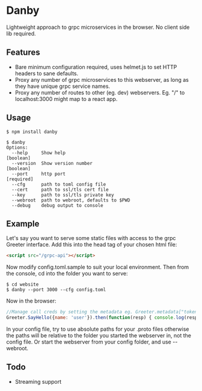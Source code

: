 Danby
===================

Lightweight approach to grpc microservices in the browser. No client side lib required.


Features
--------
* Bare minimum configuration required, uses helmet.js to set HTTP headers to sane defaults.
* Proxy any number of grpc microservices to this webserver, as long as they have unique grpc service names.
* Proxy any number of routes to other (eg. dev) webservers. Eg. "/" to localhost:3000 might map to a react app.


Usage
--------
```shell
$ npm install danby

$ danby
Options:
  --help     Show help                                                 [boolean]
  --version  Show version number                                       [boolean]
  --port     http port                                                [required]
  --cfg      path to toml config file
  --cert     path to ssl/tls cert file
  --key      path to ssl/tls private key 
  --webroot  path to webroot, defaults to $PWD 
  --debug    debug output to console 
```


Example
-------
Let's say you want to serve some static files with access to the grpc Greeter interface.
Add this into the head tag of your chosen html file:

```html
<script src="/grpc-api"></script>
```

Now modify config.toml.sample to suit your local environment. Then from the console, cd into the folder you want to serve:

```shell
$ cd website
$ danby --port 3000 --cfg config.toml
```

Now in the browser: 

```js
//Manage call creds by setting the metadata eg. Greeter.metadata["token"] = ...
Greeter.SayHello({name: 'user'}).then(function(resp) { console.log(resp); });
```

In your config file, try to use absolute paths for your .proto files otherwise the paths will be relative to the folder you started the webserver in, not the config file. Or start the webserver from your config folder, and use --webroot.


Todo
------
* Streaming support
